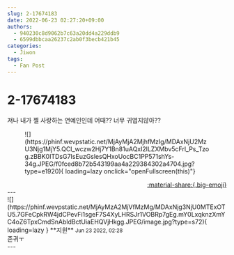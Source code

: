 ```yaml
---
slug: 2-17674183
date: 2022-06-23 02:27:20+09:00
authors:
  - 940230c8d9062b7c63a20dd4a229ddb9
  - 6599dbbcaa26237c2ab0f3becb421b45
categories:
  - Jiwon
tags:
  - Fan Post
---
```


# 2-17674183

<div class="post-container" markdown="1">
<div class="content-container md-sidebar__scrollwrap" markdown="1">

져나 내가 젤 사랑하는 연예인인데 어때?? 너무 귀엽지않아??
<figure markdown="1">
![](https://phinf.wevpstatic.net/MjAyMjA2MjhfMzIg/MDAxNjU2MzU3Njg1MjY5.QCI_wczw2Hj7Y1Bn81uAQxI2lLZXMbv5cFrl_Ps_Tzog.zBBK0ITDsG7IsEuzGslesQHxoUocBC1PP571shYs-34g.JPEG/f0fced8b72b543199aa4a229384302a4704.jpg?type=e1920){ loading=lazy onclick="openFullscreen(this)"}
</figure>


</div>
</div>

<div style="text-align: right;" markdown="1">
<a href="https://weverse.io/fromis9/fanpost/2-17674183" style="text-align: right;">:material-share:{.big-emoji}</a>
</div>
---

<div class="comments-container md-sidebar__scrollwrap" markdown="1">
<div class="comment" markdown="1">
<div class='id-container' markdown="1">
![](https://phinf.wevpstatic.net/MjAyMzA2MjVfMzMg/MDAxNjg3NjU0MTExOTU5.7GFeCpkRW4jdCPevFi1sgeF7S4XyLHRSJr1VOBRp7gEg.mY0LxqknzXmYC4oZ6TpxCmdSnAbldBctUiaEHQVjHkgg.JPEG/image.jpg?type=s72){ loading=lazy }
**<span class="artist">지원</span>** <small>Jun 23 2022, 02:28</small><br>
</div>
<div class='comment-body' markdown="1">
존귀ㅜ
</div>
</div>
</div>
---
